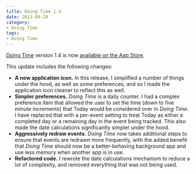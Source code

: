 ```yaml
---
title: Doing Time 1.4
date: 2012-09-10
category:
- Doing Time
tags:
- Doing Time
---
```

[Doing Time](/doing-time) version 1.4 is now [available on the App Store](http://itunes.apple.com/us/app/doing-time/id416919186?mt=8&ls=1).

This update includes the following changes:

-   __A new application icon.__ In this release, I simplified a number of things under the hood, as well as some preferences, and so I made the application icon cleaner to reflect this as well.
-   __Simpler preferences.__ _Doing Time_ is a daily counter. I had a complex preference item that allowed the user to set the time (down to five minute increments) that Today would be considered over in _Doing Time_. I have replaced that with a per-event setting to treat Today as either a completed day or a remaining day in the event being tracked. This also made the date calculations significantly simpler under the hood.
-   __Aggressively redraw events.__ _Doing Time_ now takes additional steps to ensure that events are redrawn more frequently, with the added benefit that _Doing Time_ should now be a better-behaving background app and use less memory when another app is in use.
-   __Refactored code.__ I rewrote the date calculations mechanism to reduce a lot of complexity, and removed everything that was not being used.
